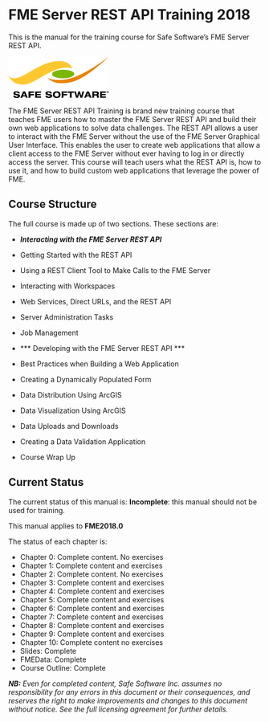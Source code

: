 <!--This file duplicates a little of the content to follow, but is added here because the content of this file is used for the landing page on GitBook-->

# FME Server REST API Training 2018 #

This is the manual for the training course for Safe Software’s FME Server REST API.

![](./Safe_RGB_transparent200.png)

The FME Server REST API Training is brand new training course that teaches FME users how to master the FME Server REST API and build their own web applications to solve data challenges. The REST API allows a user to interact with the FME Server without the use of the FME Server Graphical User Interface. This enables the user to create web applications that allow a client access to the FME Server without ever having to log in or directly access the server. This course will teach users what the REST API is, how to use it, and how to build custom web applications that leverage the power of FME.

## Course Structure ##

The full course is made up of two sections. These sections are:

- ***Interacting with the FME Server REST API***

 - Getting Started with the REST API

 - Using a REST Client Tool to Make Calls to the FME Server

 - Interacting with Workspaces

 - Web Services, Direct URLs, and the REST API

 - Server Administration Tasks

 - Job Management

- *** Developing with the FME Server REST API ***

 - Best Practices when Building a Web Application

 - Creating a Dynamically Populated Form

 - Data Distribution Using ArcGIS

 - Data Visualization Using ArcGIS

 - Data Uploads and Downloads

 - Creating a Data Validation Application

 - Course Wrap Up  

## Current Status ##

The current status of this manual is: **Incomplete**: this manual should not be used for training.

This manual applies to **FME2018.0**

The status of each chapter is:

- Chapter 0: Complete content. No exercises
- Chapter 1: Complete content and exercises
- Chapter 2: Complete content. No exercises
- Chapter 3: Complete content and exercises
- Chapter 4: Complete content and exercises
- Chapter 5: Complete content and exercises
- Chapter 6: Complete content and exercises
- Chapter 7: Complete content and exercises
- Chapter 8: Complete content and exercises
- Chapter 9: Complete content and exercises
- Chapter 10: Complete content no exercises
- Slides: Complete
- FMEData: Complete
- Course Outline: Complete

***NB:*** *Even for completed content, Safe Software Inc. assumes no responsibility for any errors in this document or their consequences, and reserves the right to make improvements and changes to this document without notice. See the full licensing agreement for further details.*
